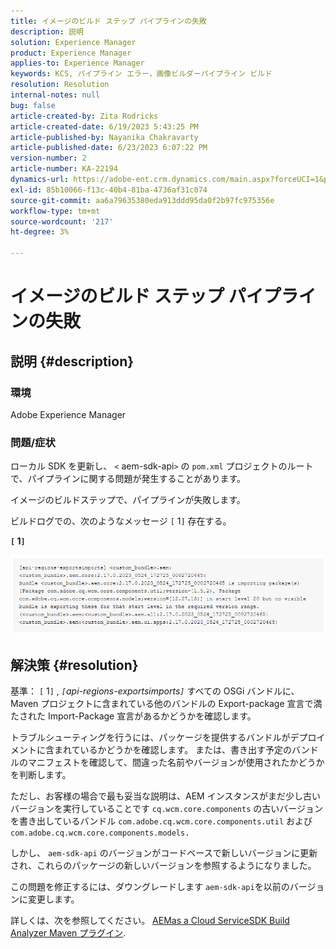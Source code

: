 ```yaml
---
title: イメージのビルド ステップ パイプラインの失敗
description: 説明
solution: Experience Manager
product: Experience Manager
applies-to: Experience Manager
keywords: KCS, パイプライン エラー，画像ビルダーパイプライン ビルド
resolution: Resolution
internal-notes: null
bug: false
article-created-by: Zita Rodricks
article-created-date: 6/19/2023 5:43:25 PM
article-published-by: Nayanika Chakravarty
article-published-date: 6/23/2023 6:07:22 PM
version-number: 2
article-number: KA-22194
dynamics-url: https://adobe-ent.crm.dynamics.com/main.aspx?forceUCI=1&pagetype=entityrecord&etn=knowledgearticle&id=116e6dc8-c80e-ee11-8f6d-6045bd006b3d
exl-id: 85b10066-f13c-40b4-81ba-4736af31c074
source-git-commit: aa6a79635380eda913ddd95da0f2b97fc975356e
workflow-type: tm+mt
source-wordcount: '217'
ht-degree: 3%

---
```


# イメージのビルド ステップ パイプラインの失敗

## 説明 {#description}


### 環境

Adobe Experience Manager

### 問題/症状

ローカル SDK を更新し、 `<` aem-sdk-api`>`  の `pom.xml` プロジェクトのルートで、パイプラインに関する問題が発生することがあります。

イメージのビルドステップで、パイプラインが失敗します。

ビルドログでの、次のようなメッセージ `[` 1`]`  存在する。

<b>`[` 1`]` </b>

<b>![](assets/___9f82ca57-ec11-ee11-8f6d-6045bd0067ea___.png)</b>


## 解決策 {#resolution}


基準： `[` 1`]` , *`[`api-regions-exportsimports`]`* すべての OSGi バンドルに、Maven プロジェクトに含まれている他のバンドルの Export-package 宣言で満たされた Import-Package 宣言があるかどうかを確認します。

トラブルシューティングを行うには、パッケージを提供するバンドルがデプロイメントに含まれているかどうかを確認します。 または、書き出す予定のバンドルのマニフェストを確認して、間違った名前やバージョンが使用されたかどうかを判断します。

ただし、お客様の場合で最も妥当な説明は、AEM インスタンスがまだ少し古いバージョンを実行していることです `cq.wcm.core.components` の古いバージョンを書き出しているバンドル `com.adobe.cq.wcm.core.components.util` および `com.adobe.cq.wcm.core.components.models.`

しかし、 `aem-sdk-api` のバージョンがコードベースで新しいバージョンに更新され、これらのパッケージの新しいバージョンを参照するようになりました。

この問題を修正するには、ダウングレードします `aem-sdk-api`を以前のバージョンに変更します。

詳しくは、次を参照してください。 [AEMas a Cloud ServiceSDK Build Analyzer Maven プラグイン](https://experienceleague.adobe.com/docs/experience-manager-core-components/using/developing/archetype/build-analyzer-maven-plugin.html?lang=ja).
